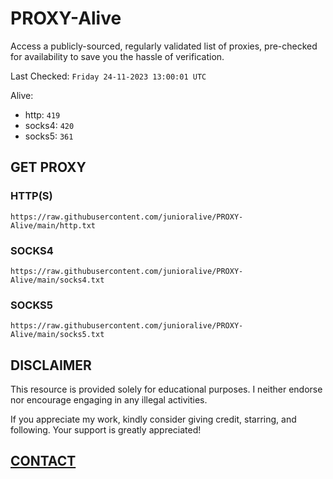 # PROXY-Alive

Access a publicly-sourced, regularly validated list of proxies, pre-checked for availability to save you the hassle of verification.

Last Checked: `Friday 24-11-2023 13:00:01 UTC`

Alive:
- http: `419`
- socks4: `420`
- socks5: `361`

## GET PROXY

### HTTP(S)

```https://raw.githubusercontent.com/junioralive/PROXY-Alive/main/http.txt```

### SOCKS4

```https://raw.githubusercontent.com/junioralive/PROXY-Alive/main/socks4.txt```

### SOCKS5

```https://raw.githubusercontent.com/junioralive/PROXY-Alive/main/socks5.txt```

## DISCLAIMER

This resource is provided solely for educational purposes. I neither endorse nor encourage engaging in any illegal activities.

If you appreciate my work, kindly consider giving credit, starring, and following. Your support is greatly appreciated! 

## [CONTACT](https://t.me/TheJuniorAlive)
